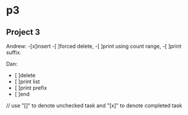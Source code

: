 # p3

## Project 3

Andrew:
-[x]insert
-[ ]forced delete,
-[ ]print using count range,
-[ ]print suffix.

Dan:
- [ ]delete
- [ ]print list
- [ ]print prefix
- [ ]end

// use "[]" to denote unchecked task and "[x]" to denote completed task

